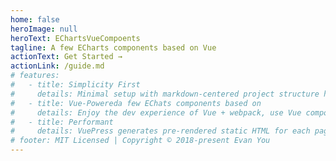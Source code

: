 ```yaml
---
home: false
heroImage: null
heroText: EChartsVueCompoents
tagline: A few ECharts components based on Vue
actionText: Get Started →
actionLink: /guide.md
# features:
#   - title: Simplicity First
#     details: Minimal setup with markdown-centered project structure helps you focus on writing.
#   - title: Vue-Powereda few EChats components based on
#     details: Enjoy the dev experience of Vue + webpack, use Vue components in markdown, and develop custom themes with Vue.
#   - title: Performant
#     details: VuePress generates pre-rendered static HTML for each page, and runs as an SPA once a page is loaded.
# footer: MIT Licensed | Copyright © 2018-present Evan You
---
```

